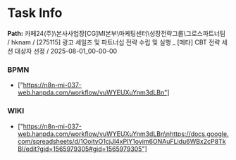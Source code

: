 # Task Info

**Path:** 카페24(주)\본사사업장\[CG]MI본부\마케팅센터\성장전략그룹\그로스파트너팀 / hknam / [275115] 광고 세일즈 및 파트너십 전략 수립 및 실행 _ [메타] CBT 전략 세션 대상자 선정 / 2025-08-01_00-00-00

### BPMN
- ["https://n8n-mi-037-web.hanpda.com/workflow/vuWYEUXuYnm3dLBn"]

### WIKI
- ["https://n8n-mi-037-web.hanpda.com/workflow/vuWYEUXuYnm3dLBn\nhttps://docs.google.com/spreadsheets/d/1OoityO1cjJl4xPlY1ovim6ONAuFLidu6WBx2cP8TkBI/edit?gid=1565979305#gid=1565979305"]

